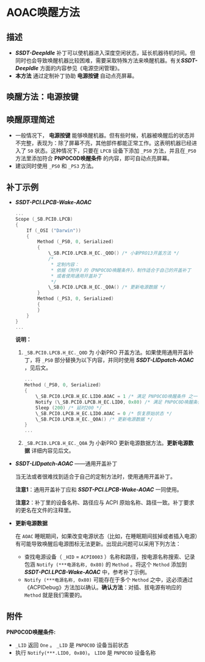 # AOAC唤醒方法

## 描述

- ***SSDT-DeepIdle*** 补丁可以使机器进入深度空闲状态，延长机器待机时间。但同时也会导致唤醒机器比较困难，需要采取特殊方法来唤醒机器。有关***SSDT-DeepIdle*** 方面的内容参见《电源空闲管理》。
- **本方法** 通过定制补丁协助 **电源按键** 自动点亮屏幕。

## 唤醒方法：电源按键

## 唤醒原理简述

- 一般情况下， **电源按键** 能够唤醒机器。但有些时候，机器被唤醒后的状态并不完整，表现为：除了屏幕不亮，其他部件都能正常工作。这表明机器已经进入了 `S0` 状态。这种情况下，只要在 `LPCB` 设备下添加 `_PS0` 方法，并且在`_PS0` 方法里添加符合 **PNP0C0D唤醒条件** 的内容，即可自动点亮屏幕。
- 建议同时使用 `_PS0` 和 `_PS3` 方法。

## 补丁示例

- ***SSDT-PCI.LPCB-Wake-AOAC***

  ```Swift
  ...
  Scope (_SB.PCI0.LPCB)
  {
      If (_OSI ("Darwin"))
      {
          Method (_PS0, 0, Serialized)
          {
              \_SB.PCI0.LPCB.H_EC._Q0D() /* 小新PRO13开盖方法 */
              /*
               * 定制内容：
               * 依据《附件》的《PNP0C0D唤醒条件》，制作适合于自己的开盖补丁
               * 或者使用通用开盖补丁
               */
              \_SB.PCI0.LPCB.H_EC._Q0A() /* 更新电源数据 */
          }
          Method (_PS3, 0, Serialized)
          {
          }
      }
  }
  ...
  ```

  **说明：**

  1. `_SB.PCI0.LPCB.H_EC._Q0D` 为 小新PRO 开盖方法。如果使用通用开盖补丁，将 `_PS0` 部分替换为以下内容，并同时使用 ***SSDT-LIDpatch-AOAC*** ，见后文。
  
     ```Swift
     ...
     Method (_PS0, 0, Serialized)
     {
         \_SB.PCI0.LPCB.H_EC.LID0.AOAC = 1 /* 满足 PNP0C0D唤醒条件 之一 */
         Notify (\_SB.PCI0.LPCB.H_EC.LID0, 0x80) /* 满足 PNP0C0D唤醒条件 之二 */
         Sleep (200) /* 延时200 */
         \_SB.PCI0.LPCB.H_EC.LID0.AOAC = 0 /* 恢复原始状态 */
         \_SB.PCI0.LPCB.H_EC._Q0A() /* 更新电源数据 */
     }
     ...
     ```
  
  2. `_SB.PCI0.LPCB.H_EC._Q0A` 为 小新PRO 更新电源数据方法。**更新电源数据** 详细内容见后文。
  
- ***SSDT-LIDpatch-AOAC*** ——通用开盖补丁
  
  当无法或者很难找到适合于自己的定制方法时，使用通用开盖补丁。

  **注意1**：通用开盖补丁应和 ***SSDT-PCI.LPCB-Wake-AOAC*** 一同使用。

  **注意2**：补丁里的设备名称、路径应与 ACPI 原始名称、路径一致。补丁要求的更名在文件的注释里。
  
- **更新电源数据**

  在 `AOAC` 睡眠期间，如果改变电源状态（比如，在睡眠期间拔掉或者插入电源）有可能导致唤醒后电源图标无法更新。出现此问题可以采用下列方法：

  - 查找电源设备（ `_HID` =  `ACPI0003` ）名称和路径，按电源名称搜索、记录包涵 `Notify (***电源名称, 0x80)` 的 `Method` 。将这个 `Method` 添加到 ***SSDT-PCI.LPCB-Wake-AOAC*** 中，参考补丁示例。
  - `Notify (***电源名称, 0x80)` 可能存在于多个 `Method` 之中，这必须通过《ACPIDebug》方法加以确认。**确认方法**：对插、拔电源有响应的 `Method` 就是我们需要的。

## 附件

**PNP0C0D唤醒条件:**

- `_LID`  返回 `One` 。 `_LID` 是 `PNP0C0D` 设备当前状态
- 执行 `Notify(***.LID0, 0x80)`。 `LID0` 是 `PNP0C0D` 设备名称
